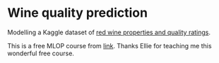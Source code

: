# Wine quality prediction
Modelling a Kaggle dataset of [red wine properties and quality ratings](https://www.kaggle.com/uciml/red-wine-quality-cortez-et-al-2009). 



This is a free MLOP course from [link](https://www.youtube.com/watch?v=9BgIDqAzfuA&list=PLfglEXh7pL53rI_4bF-wro97X1zseSHMX&index=2). Thanks Ellie for teaching me this wonderful free course. 
